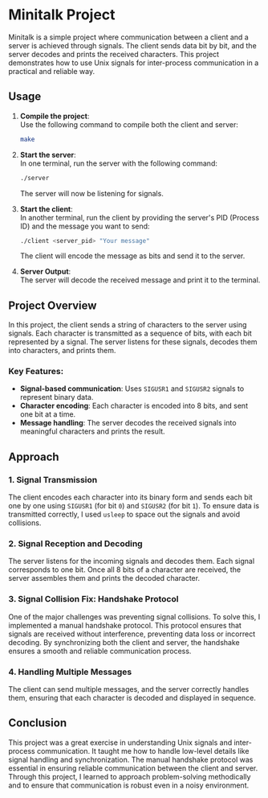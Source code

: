 # Minitalk Project

Minitalk is a simple project where communication between a client and a server is achieved through signals. The client sends data bit by bit, and the server decodes and prints the received characters. This project demonstrates how to use Unix signals for inter-process communication in a practical and reliable way.

## Usage

1. **Compile the project**:\
   Use the following command to compile both the client and server:

   ```bash
   make
   ```

2. **Start the server**:\
   In one terminal, run the server with the following command:

   ```bash
   ./server
   ```

   The server will now be listening for signals.

3. **Start the client**:\
   In another terminal, run the client by providing the server's PID (Process ID) and the message you want to send:

   ```bash
   ./client <server_pid> "Your message"
   ```

   The client will encode the message as bits and send it to the server.

4. **Server Output**:\
   The server will decode the received message and print it to the terminal.

## Project Overview

In this project, the client sends a string of characters to the server using signals. Each character is transmitted as a sequence of bits, with each bit represented by a signal. The server listens for these signals, decodes them into characters, and prints them.

### Key Features:

- **Signal-based communication**: Uses `SIGUSR1` and `SIGUSR2` signals to represent binary data.
- **Character encoding**: Each character is encoded into 8 bits, and sent one bit at a time.
- **Message handling**: The server decodes the received signals into meaningful characters and prints the result.

## Approach

### 1. **Signal Transmission**

The client encodes each character into its binary form and sends each bit one by one using `SIGUSR1` (for bit `0`) and `SIGUSR2` (for bit `1`). To ensure data is transmitted correctly, I used `usleep` to space out the signals and avoid collisions.

### 2. **Signal Reception and Decoding**

The server listens for the incoming signals and decodes them. Each signal corresponds to one bit. Once all 8 bits of a character are received, the server assembles them and prints the decoded character.

### 3. **Signal Collision Fix: Handshake Protocol**

One of the major challenges was preventing signal collisions. To solve this, I implemented a manual handshake protocol. This protocol ensures that signals are received without interference, preventing data loss or incorrect decoding. By synchronizing both the client and server, the handshake ensures a smooth and reliable communication process.

### 4. **Handling Multiple Messages**

The client can send multiple messages, and the server correctly handles them, ensuring that each character is decoded and displayed in sequence.

## Conclusion

This project was a great exercise in understanding Unix signals and inter-process communication. It taught me how to handle low-level details like signal handling and synchronization. The manual handshake protocol was essential in ensuring reliable communication between the client and server. Through this project, I learned to approach problem-solving methodically and to ensure that communication is robust even in a noisy environment.


